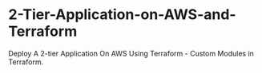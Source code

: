 # 2-Tier-Application-on-AWS-and-Terraform
Deploy A 2-tier Application On AWS Using Terraform - Custom Modules in Terraform.
